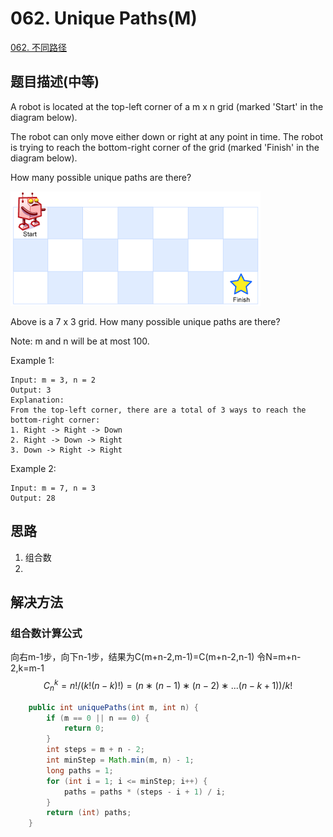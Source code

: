# 062. Unique Paths\(M\)

[062. 不同路径](https://leetcode-cn.com/problems/unique-paths/)

## 题目描述\(中等\)

A robot is located at the top-left corner of a m x n grid \(marked 'Start' in the diagram below\).

The robot can only move either down or right at any point in time. The robot is trying to reach the bottom-right corner of the grid \(marked 'Finish' in the diagram below\).

How many possible unique paths are there?

![](/assets/001-100/061-p-1.png)

Above is a 7 x 3 grid. How many possible unique paths are there?

Note: m and n will be at most 100.

Example 1:

```
Input: m = 3, n = 2
Output: 3
Explanation:
From the top-left corner, there are a total of 3 ways to reach the bottom-right corner:
1. Right -> Right -> Down
2. Right -> Down -> Right
3. Down -> Right -> Right
```

Example 2:

```
Input: m = 7, n = 3
Output: 28
```

## 思路

1. 组合数
2. 

## 解决方法

### 组合数计算公式

向右m-1步，向下n-1步，结果为C(m+n-2,m-1)=C(m+n-2,n-1)
令N=m+n-2,k=m-1
$$C_n^k = n!/(k!(n−k)!)=(n∗(n−1)∗(n−2)∗...(n−k+1))/k! $$

```java
    public int uniquePaths(int m, int n) {
        if (m == 0 || n == 0) {
            return 0;
        }
        int steps = m + n - 2;
        int minStep = Math.min(m, n) - 1;
        long paths = 1;
        for (int i = 1; i <= minStep; i++) {
            paths = paths * (steps - i + 1) / i;
        }
        return (int) paths;
    }
```



